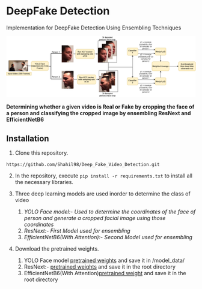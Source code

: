 # DeepFake Detection

Implementation for DeepFake Detection Using Ensembling Techniques

![Alt Text](https://github.com/kenil-shah/DeepFake_Detection/blob/master/extra/arch.png)

**Determining whether a given video is Real or Fake by cropping the face of a person and classifying the
cropped image by ensembling ResNext and EfficientNetB6**

## Installation

1) Clone this repository.
```
https://github.com/Shahil98/Deep_Fake_Video_Detection.git
```

2) In the repository, execute `pip install -r requirements.txt` to install all the necessary libraries.

3) Three deep learning models are used inorder to determine the class of video
	1) *YOLO Face model:- Used to determine the coordinates of the face of person and generate a cropped facial image using those coordinates*
	2) *ResNext:- First Model used for ensembling*
	3) *EfficientNetB6(With Attention):- Second Model used for ensembling*

4) Download the pretrained weights.
	1) YOLO Face model [pretrained weights](https://drive.google.com/open?id=1PAdOJX1aMm-53bTdrCyUpFF_voZxQ4O_/view?usp=sharing) and save it in /model_data/
	2) ResNext:- [pretrained weights](https://drive.google.com/open?id=1PC0PAQNTbDVIOBkZ_qkCTpEj9lgVK-jI/view?usp=sharing) and save it in the root directory 
	3) EfficientNetB6(With Attention)[pretrained weight](https://drive.google.com/open?id=1fwGpRb5oWM8zjzxyBljLv7cVPczUhEzh/view?usp=sharing) and save it in the root directory
